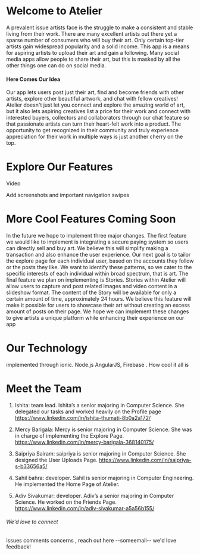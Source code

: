 # Welcome to Atelier

A prevalent issue artists face is the struggle to make a consistent and stable living from their work. There are many excellent artists out there yet a sparse number of consumers who will buy their art. Only certain top-tier artists gain widespread popularity and a solid income. This app is a means for aspiring artists to upload their art and gain a following. Many social media apps allow people to share their art, but this is masked by all the other things one can do on social media. 

#### Here Comes Our Idea

Our app lets users post just their art, find and become friends with other artists, explore other beautiful artwork, and chat with fellow creatives! Atelier doesn't just let you connect and explore the amazing world of art, but it also lets aspiring creatives list a price for their work and connect with interested buyers, collectors and collaborators through our chat feature so that passionate artists can turn their heart-felt work into a product. The opportunity to get recognized in their community and truly experience appreciation for their work in multiple ways is just another cherry on the top.

# Explore Our Features

Video

Add screenshots and important navigation swipes


# More Cool Features Coming Soon

In the future we hope to implement three major changes. The first feature we would like to implement is integrating a secure paying system so users can directly sell and buy art. We believe this will simplify making a transaction and also enhance the user experience. Our next goal is to tailor the explore page for each individual user, based on the accounts they follow or the posts they like. We want to identify these patterns, so we cater to the specific interests of each individual within broad spectrum, that is art. The final feature we plan on implementing is Stories. Stories within Atelier will allow users to capture and post related images and video content in a slideshow format. The content of the Story will be available for only a certain amount of time, approximately 24 hours. We believe this feature will make it possible for users to showcase their art without creating an excess amount of posts on their page. We hope we can implement these changes to give artists a unique platform while enhancing their experience on our app



# Our Technology

implemented through ionic. Node.js AngularJS, Firebase . How cool it all is

# Meet the Team

1.	Ishita: team lead. Ishita’s a senior majoring in Computer Science. She delegated our tasks and worked heavily on the Profile page 
https://www.linkedin.com/in/ishita-thumati-8b0a2a172/


2.	Mercy Barigala: Mercy is senior majoring in Computer Science. She was in charge of implementing the Explore Page.
https://www.linkedin.com/in/mercy-barigala-368140175/


3.	Saipriya Sairam: saipriya is senior majoring in Computer Science. She designed the User Uploads Page. 
https://www.linkedin.com/in/saipriya-s-b33656a5/


4.	Sahil bahra: developer. Sahil is senior majoring in Computer Engineering. He implemented the Home Page of Atelier. 


5.	Adiv Sivakumar: developer. Adiv’s a senior majoring in Computer Science. He worked on the Friends Page.
https://www.linkedin.com/in/adiv-sivakumar-a5a56b155/



###### We'd love to connect

issues comments concerns , reach out here --someemail-- we'd love feedback!
